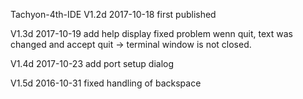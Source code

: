 Tachyon-4th-IDE
V1.2d 2017-10-18
first published

V1.3d 2017-10-19
add help display
fixed problem wenn quit, text was changed and accept quit -> terminal window is not closed.

V1.4d 2017-10-23
add port setup dialog

V1.5d 2016-10-31
fixed handling of backspace

